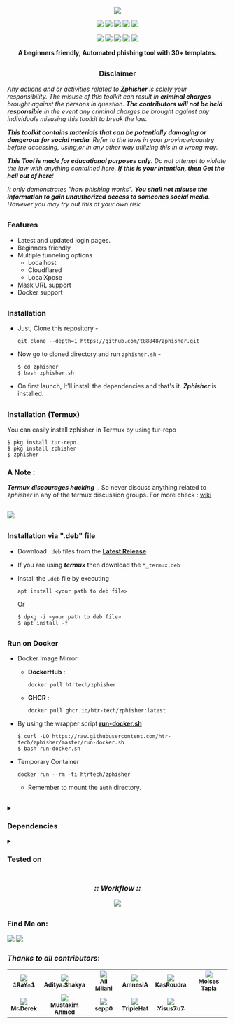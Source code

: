 <!-- Zphisher -->

<p align="center">
  <img src=".github/misc/logo.png">
</p>

<p align="center">
  <img src="https://img.shields.io/badge/Version-2.3.5-green?style=for-the-badge">
  <img src="https://img.shields.io/github/license/htr-tech/zphisher?style=for-the-badge">
  <img src="https://img.shields.io/github/stars/htr-tech/zphisher?style=for-the-badge">
  <img src="https://img.shields.io/github/issues/htr-tech/zphisher?color=red&style=for-the-badge">
  <img src="https://img.shields.io/github/forks/htr-tech/zphisher?color=teal&style=for-the-badge">
</p>

<p align="center">
  <img src="https://img.shields.io/badge/Author-htr--tech-blue?style=flat-square">
  <img src="https://img.shields.io/badge/Open%20Source-Yes-darkgreen?style=flat-square">
  <img src="https://img.shields.io/badge/Maintained%3F-Yes-lightblue?style=flat-square">
  <img src="https://img.shields.io/badge/Written%20In-Bash-darkcyan?style=flat-square">
  <img src="https://hits.seeyoufarm.com/api/count/incr/badge.svg?url=https%3A%2F%2Fgithub.com%2Fhtr-tech%2Fzphisher&title=Visitors&edge_flat=false"/></a>
</p>

<p align="center"><b>A beginners friendly, Automated phishing tool with 30+ templates.</b></p>

##

<h3><p align="center">Disclaimer</p></h3>

<i>Any actions and or activities related to <b>Zphisher</b> is solely your responsibility. The misuse of this toolkit can result in <b>criminal charges</b> brought against the persons in question. <b>The contributors will not be held responsible</b> in the event any criminal charges be brought against any individuals misusing this toolkit to break the law.

<b>This toolkit contains materials that can be potentially damaging or dangerous for social media</b>. Refer to the laws in your province/country before accessing, using,or in any other way utilizing this in a wrong way.

<b>This Tool is made for educational purposes only</b>. Do not attempt to violate the law with anything contained here. <b>If this is your intention, then Get the hell out of here</b>!

It only demonstrates "how phishing works". <b>You shall not misuse the information to gain unauthorized access to someones social media</b>. However you may try out this at your own risk.</i>

##

### Features

- Latest and updated login pages.
- Beginners friendly
- Multiple tunneling options
  - Localhost
  - Cloudflared
  - LocalXpose
- Mask URL support 
- Docker support

##

### Installation

- Just, Clone this repository -
  ```
  git clone --depth=1 https://github.com/t88848/zphisher.git
  ```

- Now go to cloned directory and run `zphisher.sh` -
  ```
  $ cd zphisher
  $ bash zphisher.sh
  ```

- On first launch, It'll install the dependencies and that's it. ***Zphisher*** is installed.

##

### Installation (Termux)
You can easily install zphisher in Termux by using tur-repo
```
$ pkg install tur-repo
$ pkg install zphisher
$ zphisher
```
### A Note : 
***Termux discourages hacking*** .. So never discuss anything related to *zphisher* in any of the termux discussion groups. For more check : [wiki](https://wiki.termux.com/wiki/Hacking)

##

<p align="left">
  <a href="https://shell.cloud.google.com/cloudshell/open?cloudshell_git_repo=https://github.com/htr-tech/zphisher.git&tutorial=README.md" target="_blank"><img src="https://gstatic.com/cloudssh/images/open-btn.svg"></a>
</p>

##

### Installation via ".deb" file

- Download `.deb` files from the [**Latest Release**](https://github.com/htr-tech/zphisher/releases/latest)
- If you are using ***termux*** then download the `*_termux.deb`

- Install the `.deb` file by executing
  ```
  apt install <your path to deb file>
  ```
  Or
  ```
  $ dpkg -i <your path to deb file>
  $ apt install -f
  ```

##

### Run on Docker

- Docker Image Mirror:
  - **DockerHub** : 
    ```
    docker pull htrtech/zphisher
    ```
  - **GHCR** : 
    ```
    docker pull ghcr.io/htr-tech/zphisher:latest
    ```

- By using the wrapper script [**run-docker.sh**](https://raw.githubusercontent.com/htr-tech/zphisher/master/run-docker.sh)

  ```
  $ curl -LO https://raw.githubusercontent.com/htr-tech/zphisher/master/run-docker.sh
  $ bash run-docker.sh
  ```
- Temporary Container

  ```
  docker run --rm -ti htrtech/zphisher
  ```
  - Remember to mount the `auth` directory.

##

<details>
  <summary><h3>Dependencies</h3></summary>

<b>Zphisher</b> requires following programs to run properly - 
- `git`
- `curl`
- `php`

> All the dependencies will be installed automatically when you run **Zphisher** for the first time.
</details>

<details>
  <summary><h3>Tested on</h3></summary>

- **Ubuntu**
- **Debian**
- **Arch**
- **Manjaro**
- **Fedora**
- **Termux**
</details>

##

<h3 align="center"><i>:: Workflow ::</i></h3>
<p align="center">
<img src=".github/misc/workflow.gif"/>
</p>

##

### Find Me on:
<p align="left">
  <a href="https://tahmidrayat.is-a.dev" target="_blank"><img src="https://img.shields.io/badge/Socials-grey?style=for-the-badge&logo=linktree"></a>
  <a href="https://github.com/htr-tech" target="_blank"><img src="https://img.shields.io/badge/Github-blue?style=for-the-badge&logo=github"></a>
</p>


### *Thanks to all contributors*:

<table>
  <tr align="center">
    <td><a href="https://github.com/1RaY-1"><img src="https://avatars.githubusercontent.com/u/78962948?s=100" /><br /><sub><b>1RaY-1</b></sub></a></td>
    <td><a href="https://github.com/adi1090x"><img src="https://avatars.githubusercontent.com/u/26059688?s=100" /><br /><sub><b>Aditya Shakya</b></sub></a></td>
    <td><a href="https://github.com/AliMilani"><img src="https://avatars.githubusercontent.com/u/59066012?s=100" /><br /><sub><b>Ali Milani</b></sub></a></td>
    <td><a href="https://github.com/Meht-evaS"><img src="https://avatars.githubusercontent.com/u/57435273?s=100" /><br /><sub><b>AmnesiA</b></sub></a></td>
    <td><a href="https://github.com/KasRoudra"><img src="https://avatars.githubusercontent.com/u/78908440?s=100" /><br /><sub><b>KasRoudra</b></sub></a></td>
   <td><a href="https://github.com/MoisesTapia"><img src="https://avatars.githubusercontent.com/u/28166400?s=100" /><br /><sub><b>Moises Tapia</b></sub></a></td>
  </tr>
  <tr align="center">
   <td><a href="https://github.com/E343IO"><img src="https://avatars.githubusercontent.com/u/74646789?s=100" /><br /><sub><b>Mr.Derek</b></sub></a></td>
    <td><a href="https://github.com/BDhackers009"><img src="https://avatars.githubusercontent.com/u/67186139?s=100" /><br /><sub><b>Mustakim Ahmed</b></sub></a></td>
    <td><a href="https://github.com/sepp0"><img src="https://avatars.githubusercontent.com/u/36642137?s=100" /><br /><sub><b>sepp0</b></sub></a></td>
    <td><a href="https://github.com/TripleHat"><img src="https://avatars.githubusercontent.com/u/68332137?s=100" /><br /><sub><b>TripleHat</b></sub></a></td>
    <td><a href="https://github.com/Yisus7u7"><img src="https://avatars.githubusercontent.com/u/64093255?s=100" /><br /><sub><b>Yisus7u7</b></sub></a></td>
  </tr>
<table>

<!-- // -->
